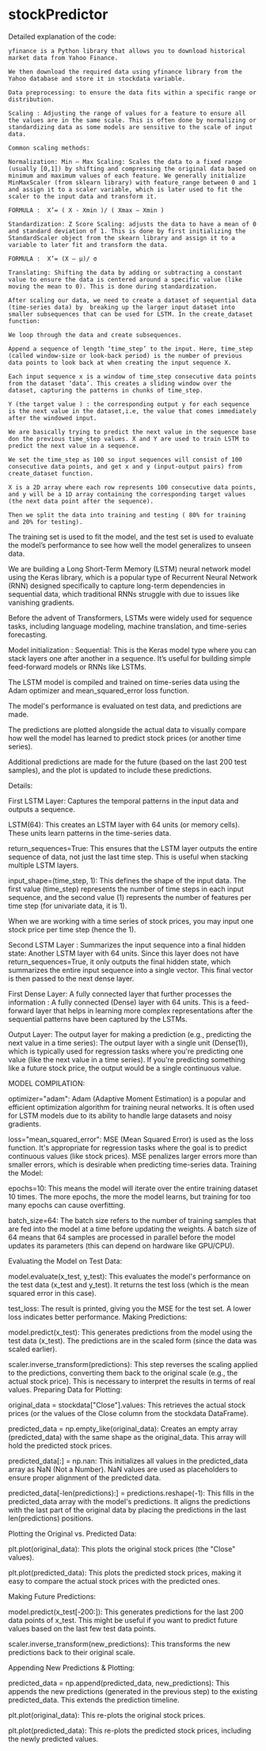 # stockPredictor
Detailed explanation of the code:

	yfinance is a Python library that allows you to download historical market data from Yahoo Finance.
 
	We then download the required data using yfinance library from the Yahoo database and store it in stockdata variable.
 
	Data preprocessing: to ensure the data fits within a specific range or distribution.
 
	Scaling : Adjusting the range of values for a feature to ensure all the values are in the same scale. This is often done by normalizing or standardizing data as some models are sensitive to the scale of input data.
 
	Common scaling methods: 
 
	Normalization: Min – Max Scaling: Scales the data to a fixed range (usually [0,1]) by shifting and compressing the original data based on minimum and maximum values of each feature. We generally initialize MinMaxScaler (from sklearn library) with feature_range between 0 and 1 and assign it to a scaler variable, which is later used to fit the scaler to the input data and transform it.
 
	FORMULA :  X’= ( X - Xmin )/ ( Xmax – Xmin )
 
	Standardization: Z Score Scaling: adjusts the data to have a mean of 0 and standard deviation of 1. This is done by first initializing the StandardScaler object from the skearn library and assign it to a variable to later fit and transform the data.
 
	FORMULA :  X’= (X – µ)/ σ
 
	Translating: Shifting the data by adding or subtracting a constant value to ensure the data is centered around a specific value (like moving the mean to 0). This is done during standardization.
 
	After scaling our data, we need to create a dataset of sequential data (time-series data) by  breaking up the larger input dataset into smaller subsequences that can be used for LSTM. In the create_dataset function:
 
	We loop through the data and create subsequences.
 
	Append a sequence of length ‘time_step’ to the input. Here, time_step (called window-size or look-back period) is the number of previous data points to look back at when creating the input sequence X.
 
	Each input sequence x is a window of time_step consecutive data points from the dataset ‘data’. This creates a sliding window over the dataset, capturing the patterns in chunks of time_step.
 
	Y (the target value ) : the corresponding output y for each sequence is the next value in the dataset,i.e, the value that comes immediately after the windowed input. 
 
	We are basically trying to predict the next value in the sequence base don the previous time_step values. X and Y are used to train LSTM to predict the next value in a sequence.
 
	We set the time_step as 100 so input sequences will consist of 100 consecutive data points, and get x and y (input-output pairs) from create_dataset function.
 
	X is a 2D array where each row represents 100 consecutive data points, and y will be a 1D array containing the corresponding target values (the next data point after the sequence).
 
	Then we split the data into training and testing ( 80% for training and 20% for testing).
 
The training set is used to fit the model, and the test set is used to evaluate the model’s performance to see how well the model generalizes to unseen data.
 
We are building a Long Short-Term Memory (LSTM) neural network model using the Keras library, which is a popular type of Recurrent Neural Network (RNN) designed specifically to capture long-term dependencies in sequential data, which traditional RNNs struggle with due to issues like vanishing gradients.
	
 Before the advent of Transformers, LSTMs were widely used for sequence tasks, including language modeling, machine translation, and time-series forecasting.

Model initialization : Sequential: This is the Keras model type where you can stack layers one after another in a sequence. It’s useful for building simple feed-forward models or RNNs like LSTMs.
	
 The LSTM model is compiled and trained on time-series data using the Adam optimizer and mean_squared_error loss function.

The model's performance is evaluated on test data, and predictions are made.
	
 The predictions are plotted alongside the actual data to visually compare how well the model has learned to predict stock prices (or another time series).
	
 Additional predictions are made for the future (based on the last 200 test samples), and the plot is updated to include these predictions.

Details:
	
 First LSTM Layer: Captures the temporal patterns in the input data and outputs a sequence.

LSTM(64): This creates an LSTM layer with 64 units (or memory cells). These units learn patterns in the time-series data.

return_sequences=True: This ensures that the LSTM layer outputs the entire sequence of data, not just the last time step. This is useful when stacking multiple LSTM layers.

 input_shape=(time_step, 1): This defines the shape of the input data. The first value (time_step) represents the number of time steps in each input sequence, and the second value (1) represents the number of features per time step (for univariate data, it is 1).

 When we are working with a time series of stock prices, you may input one stock price per time step (hence the 1).

 Second LSTM Layer : Summarizes the input sequence into a final hidden state:  Another LSTM layer with 64 units. Since this layer does not have return_sequences=True, it only outputs the final hidden state, which summarizes the entire input sequence into a single vector. This final vector is then passed to the next dense layer.

 First Dense Layer: A fully connected layer that further processes the information : A fully connected (Dense) layer with 64 units. This is a feed-forward layer that helps in learning more complex representations after the sequential patterns have been captured by the LSTMs.

 Output Layer: The output layer for making a prediction (e.g., predicting the next value in a time series): The output layer with a single unit (Dense(1)), which is typically used for regression tasks where you're predicting one value (like the next value in a time series). If you're predicting something like a future stock price, the output would be a single continuous value.

MODEL COMPILATION:

 optimizer="adam": Adam (Adaptive Moment Estimation) is a popular and efficient optimization algorithm for training neural networks. It is often used for LSTM models due to its ability to handle large datasets and noisy gradients.

 loss="mean_squared_error": MSE (Mean Squared Error) is used as the loss function. It's appropriate for regression tasks where the goal is to predict continuous values (like stock prices). MSE penalizes larger errors more than smaller errors, which is desirable when predicting time-series data.
Training the Model:

 epochs=10: This means the model will iterate over the entire training dataset 10 times. The more epochs, the more the model learns, but training for too many epochs can cause overfitting.

 batch_size=64: The batch size refers to the number of training samples that are fed into the model at a time before updating the weights. A batch size of 64 means that 64 samples are processed in parallel before the model updates its parameters (this can depend on hardware like GPU/CPU).

Evaluating the Model on Test Data:

 model.evaluate(x_test, y_test): This evaluates the model's performance on the test data (x_test and y_test). It returns the test loss (which is the mean squared error in this case).

 test_loss: The result is printed, giving you the MSE for the test set. A lower loss indicates better performance.
Making Predictions:

 model.predict(x_test): This generates predictions from the model using the test data (x_test). The predictions are in the scaled form (since the data was scaled earlier).

 scaler.inverse_transform(predictions): This step reverses the scaling applied to the predictions, converting them back to the original scale (e.g., the actual stock price). This is necessary to interpret the results in terms of real values.
Preparing Data for Plotting:

 original_data = stockdata["Close"].values: This retrieves the actual stock prices (or the values of the Close column from the stockdata DataFrame).

 predicted_data = np.empty_like(original_data): Creates an empty array (predicted_data) with the same shape as the original_data. This array will hold the predicted stock prices.

 predicted_data[:] = np.nan: This initializes all values in the predicted_data array as NaN (Not a Number). NaN values are used as placeholders to ensure proper alignment of the predicted data.

 predicted_data[-len(predictions):] = predictions.reshape(-1): This fills in the predicted_data array with the model's predictions. It aligns the predictions with the last part of the original data by placing the predictions in the last len(predictions) positions.

Plotting the Original vs. Predicted Data:

 plt.plot(original_data): This plots the original stock prices (the "Close" values).

 plt.plot(predicted_data): This plots the predicted stock prices, making it easy to compare the actual stock prices with the predicted ones.

Making Future Predictions:

 model.predict(x_test[-200:]): This generates predictions for the last 200 data points of x_test. This might be useful if you want to predict future values based on the last few test data points.

 scaler.inverse_transform(new_predictions): This transforms the new predictions back to their original scale.

Appending New Predictions & Plotting:

 predicted_data = np.append(predicted_data, new_predictions): This appends the new predictions (generated in the previous step) to the existing predicted_data. This extends the prediction timeline.

 plt.plot(original_data): This re-plots the original stock prices.

 
 plt.plot(predicted_data): This re-plots the predicted stock prices, including the newly predicted values.
